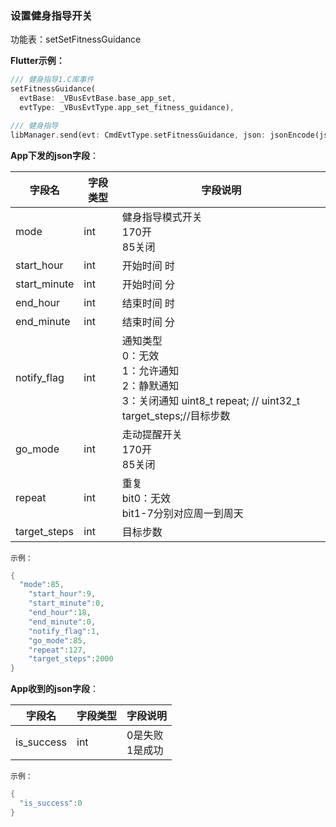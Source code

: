### 设置健身指导开关


功能表：setSetFitnessGuidance

**Flutter示例：**

```dart
/// 健身指导1.C库事件
setFitnessGuidance(
  evtBase: _VBusEvtBase.base_app_set,
  evtType: _VBusEvtType.app_set_fitness_guidance),

/// 健身指导
libManager.send(evt: CmdEvtType.setFitnessGuidance, json: jsonEncode(json));
```



**App下发的json字段**：

| 字段名       | 字段类型 | 字段说明                                                     |
| ------------ | -------- | ------------------------------------------------------------ |
| mode         | int      | 健身指导模式开关 <br />170开<br />85关闭                  |
| start_hour   | int      | 开始时间 时                                                  |
| start_minute | int      | 开始时间 分                                                  |
| end_hour     | int      | 结束时间 时                                                  |
| end_minute   | int      | 结束时间 分                                                  |
| notify_flag  | int      | 通知类型 <br />0：无效 <br />1：允许通知<br />2：静默通知<br />3：关闭通知 uint8_t repeat; //   uint32_t target_steps;//目标步数 |
| go_mode      | int      | 走动提醒开关 <br />170开<br />85关闭                      |
| repeat       | int      | 重复<br />bit0：无效<br />bit1-7分别对应周一到周天           |
| target_steps | int      | 目标步数                                                     |

`示例：`

```c
{
  "mode":85,
    "start_hour":9,
    "start_minute":0,
    "end_hour":18,
    "end_minute":0,
    "notify_flag":1,
    "go_mode":85,
    "repeat":127,
    "target_steps":2000
}
```



**App收到的json字段**：

| 字段名     | 字段类型 | 字段说明             |
| ---------- | -------- | -------------------- |
| is_success | int      | 0是失败<br />1是成功 |

`示例：`
```c
{
  "is_success":0
}
```
